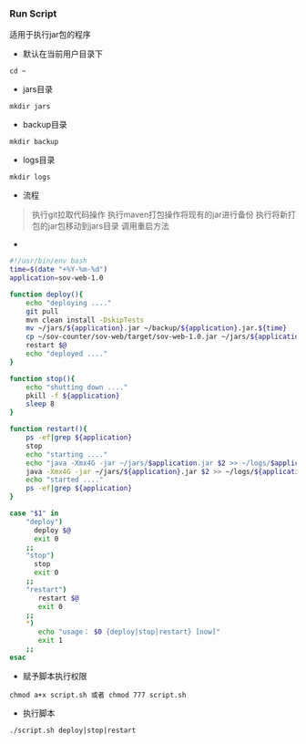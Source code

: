 ### Run Script

适用于执行jar包的程序

* 默认在当前用户目录下
```
cd ~
```

* jars目录
```
mkdir jars
```

* backup目录
```
mkdir backup
```

* logs目录
```
mkdir logs
```

* 流程
> 执行git拉取代码操作
>执行maven打包操作将现有的jar进行备份
>执行将新打包的jar包移动到jars目录
>调用重启方法

* 
```bash
#!/usr/bin/env bash
time=$(date "+%Y-%m-%d")
application=sov-web-1.0

function deploy(){
    echo "deploying ...."
    git pull
    mvn clean install -DskipTests
    mv ~/jars/${application}.jar ~/backup/${application}.jar.${time}
    cp ~/sov-counter/sov-web/target/sov-web-1.0.jar ~/jars/${application}.jar
    restart $@
    echo "deployed ...."
}

function stop(){
    echo "shutting down ...."
    pkill -f ${application}
    sleep 8
}

function restart(){
    ps -ef|grep ${application}
    stop
    echo "starting ...."
    echo "java -Xmx4G -jar ~/jars/$application.jar $2 >> ~/logs/$application-$time.log 2>&1 &"
    java -Xmx4G -jar ~/jars/${application}.jar $2 >> ~/logs/${application}-${time}.log 2>&1 &
    echo "started ...."
    ps -ef|grep ${application}
}

case "$1" in
    "deploy")
      deploy $@
      exit 0
    ;;
    "stop")
      stop
      exit 0
    ;;
    "restart")
       restart $@
       exit 0
    ;;
    *)
       echo "usage： $0 {deploy|stop|restart} [now]"
       exit 1
    ;;
esac
```

* 赋予脚本执行权限
```
chmod a+x script.sh 或者 chmod 777 script.sh
```

* 执行脚本
```
./script.sh deploy|stop|restart
```